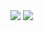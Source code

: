 <img src="https://resimyukle.io/uploadyeri/EoSJO0zM_Ekran%20Resmi%202022-07-13%2018.28.27.png" width="auto">
<img src="https://resimyukle.io/uploadyeri/Jyg7C5WI_Ekran%20Resmi%202022-07-13%2021.45.42.png" width="auto">

